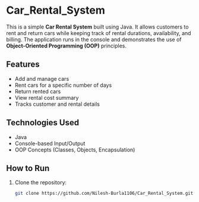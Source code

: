 # Car_Rental_System

This is a simple **Car Rental System** built using Java. It allows customers to rent and return cars while keeping track of rental durations, availability, and billing. The application runs in the console and demonstrates the use of **Object-Oriented Programming (OOP)** principles.

## Features

- Add and manage cars
- Rent cars for a specific number of days
- Return rented cars
- View rental cost summary
- Tracks customer and rental details

## Technologies Used

- Java
- Console-based Input/Output
- OOP Concepts (Classes, Objects, Encapsulation)

## How to Run

1. Clone the repository:
   ```bash
   git clone https://github.com/Nilesh-Burla1106/Car_Rental_System.git

